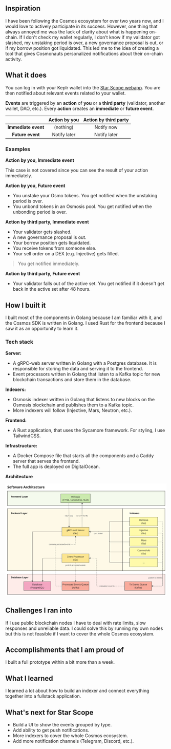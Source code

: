 ## Inspiration

I have been following the Cosmos ecosystem for over two years now, and I would love to actively participate in its success.
However, one thing that always annoyed me was the lack of clarity about what is happening on-chain.
If I don't check my wallet regularly, I don't know if my validator got slashed, my unstaking period is over,
a new governance proposal is out, or if my borrow position got liquidated.
This led me to the idea of creating a tool that gives Cosmonauts personalized notifications about their on-chain activity.

## What it does

You can log in with your Keplr wallet into the [Star Scope webapp](https://star-scope.decrypto.online).
You are then notified about relevant events related to your wallet.

**Events** are triggered by an **action** of **you** or a **third party** (validator, another wallet, DAO, etc.).
Every **action** creates an **immediate** or **future event**.

|                     | Action by you | Action by third party |
|:-------------------:|:-------------:|:---------------------:|
| **Immediate event** |   (nothing)   |      Notify now       |
|  **Future event**   | Notify later  |     Notify later      |

### Examples
**Action by you, Immediate event**

This case is not covered since you can see the result of your action immediately.

**Action by you, Future event**
- You unstake your Osmo tokens. You get notified when the unstaking period is over.
- You unbond tokens in an Osmosis pool. You get notified when the unbonding period is over.

**Action by third party, Immediate event**
- Your validator gets slashed.
- A new governance proposal is out.
- Your borrow position gets liquidated.
- You receive tokens from someone else.
- Your sell order on a DEX (e.g. Injective) gets filled.

> You get notified immediately.

**Action by third party, Future event**
- Your validator falls out of the active set. You get notified if it doesn't get back in the active set after 48 hours.

## How I built it
I built most of the components in Golang because I am familiar with it, and the Cosmos SDK is written in Golang.
I used Rust for the frontend because I saw it as an opportunity to learn it.

### Tech stack

**Server:**
- A gRPC-web server written in Golang with a Postgres database. It is responsible for storing the data and serving it to the frontend.
- Event processors written in Golang that listen to a Kafka topic for new blockchain transactions and store them in the database.

**Indexers:**
- Osmosis indexer written in Golang that listens to new blocks on the Osmosis blockchain and publishes them to a Kafka topic.
- More indexers will follow (Injective, Mars, Neutron, etc.).

**Frontend:**
- A Rust application, that uses the Sycamore framework. For styling, I use TailwindCSS.

**Infrastructure:**
- A Docker Compose file that starts all the components and a Caddy server that serves the frontend.
- The full app is deployed on DigitalOcean.

**Architecture**

![Architecture](https://raw.githubusercontent.com/loomi-labs/star-scope/main/data/documentation/architecture.png)

## Challenges I ran into

If I use public blockchain nodes I have to deal with rate limits, slow responses and unreliable data.
I could solve this by running my own nodes but this is not feasible if I want to cover the whole Cosmos ecosystem.

## Accomplishments that I am proud of
I built a full prototype within a bit more than a week.

## What I learned
I learned a lot about how to build an indexer and connect everything together into a fullstack application.

## What's next for Star Scope
- Build a UI to show the events grouped by type.
- Add ability to get push notifications.
- More indexers to cover the whole Cosmos ecosystem.
- Add more notification channels (Telegram, Discord, etc.).
